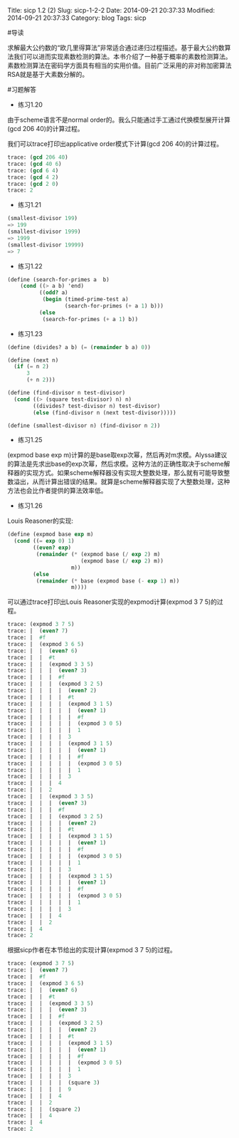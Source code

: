 Title: sicp 1.2 (2)
Slug: sicp-1-2-2
Date: 2014-09-21 20:37:33
Modified: 2014-09-21 20:37:33
Category: blog
Tags: sicp

#导读

求解最大公约数的“欧几里得算法”非常适合通过递归过程描述。基于最大公约数算法我们可以进而实现素数检测的算法。本书介绍了一种基于概率的素数检测算法。素数检测算法在密码学方面具有相当的实用价值。目前广泛采用的非对称加密算法RSA就是基于大素数分解的。

#习题解答

* 练习1.20

由于scheme语言不是normal order的。我么只能通过手工通过代换模型展开计算(gcd 206 40)的计算过程。

我们可以trace打印出applicative order模式下计算(gcd 206 40)的计算过程。

``` Scheme
trace: (gcd 206 40)
trace: (gcd 40 6)
trace: (gcd 6 4)
trace: (gcd 4 2)
trace: (gcd 2 0)
trace: 2
```

* 练习1.21

``` Scheme
(smallest-divisor 199)
=> 199
(smallest-divisor 1999)
=> 1999
(smallest-divisor 19999)
=> 7
```

* 练习1.22

``` Scheme
(define (search-for-primes a  b)
	(cond ((> a b) 'end)
		  ((odd? a)
		   (begin (timed-prime-test a)
		          (search-for-primes (+ a 1) b)))
		  (else
		   (search-for-primes (+ a 1) b))
```

* 练习1.23

``` Scheme
(define (divides? a b) (= (remainder b a) 0))

(define (next n)
  (if (= n 2)
      3
      (+ n 2)))

(define (find-divisor n test-divisor)
  (cond ((> (square test-divisor) n) n)
        ((divides? test-divisor n) test-divisor)
        (else (find-divisor n (next test-divisor)))))

(define (smallest-divisor n) (find-divisor n 2))
```

* 练习1.25

(expmod base exp m)计算的是base取exp次幂，然后再对m求模。Alyssa建议的算法是先求出base的exp次幂，然后求模。这种方法的正确性取决于scheme解释器的实现方式。如果scheme解释器没有实现大整数处理，那么就有可能导致整数溢出，从而计算出错误的结果。就算是scheme解释器实现了大整数处理，这种方法也会比作者提供的算法效率低。

* 练习1.26

Louis Reasoner的实现:

``` Scheme
(define (expmod base exp m)
  (cond ((= exp 0) 1)
        ((even? exp)
         (remainder (* (expmod base (/ exp 2) m)
                       (expmod base (/ exp 2) m))
                    m))
        (else
         (remainder (* base (expmod base (- exp 1) m))
                    m))))

```

可以通过trace打印出Louis Reasoner实现的expmod计算(expmod 3 7 5)的过程。

``` Scheme
trace: (expmod 3 7 5)
trace: |  (even? 7)
trace: |  #f
trace: |  (expmod 3 6 5)
trace: |  |  (even? 6)
trace: |  |  #t
trace: |  |  (expmod 3 3 5)
trace: |  |  |  (even? 3)
trace: |  |  |  #f
trace: |  |  |  (expmod 3 2 5)
trace: |  |  |  |  (even? 2)
trace: |  |  |  |  #t
trace: |  |  |  |  (expmod 3 1 5)
trace: |  |  |  |  |  (even? 1)
trace: |  |  |  |  |  #f
trace: |  |  |  |  |  (expmod 3 0 5)
trace: |  |  |  |  |  1
trace: |  |  |  |  3
trace: |  |  |  |  (expmod 3 1 5)
trace: |  |  |  |  |  (even? 1)
trace: |  |  |  |  |  #f
trace: |  |  |  |  |  (expmod 3 0 5)
trace: |  |  |  |  |  1
trace: |  |  |  |  3
trace: |  |  |  4
trace: |  |  2
trace: |  |  (expmod 3 3 5)
trace: |  |  |  (even? 3)
trace: |  |  |  #f
trace: |  |  |  (expmod 3 2 5)
trace: |  |  |  |  (even? 2)
trace: |  |  |  |  #t
trace: |  |  |  |  (expmod 3 1 5)
trace: |  |  |  |  |  (even? 1)
trace: |  |  |  |  |  #f
trace: |  |  |  |  |  (expmod 3 0 5)
trace: |  |  |  |  |  1
trace: |  |  |  |  3
trace: |  |  |  |  (expmod 3 1 5)
trace: |  |  |  |  |  (even? 1)
trace: |  |  |  |  |  #f
trace: |  |  |  |  |  (expmod 3 0 5)
trace: |  |  |  |  |  1
trace: |  |  |  |  3
trace: |  |  |  4
trace: |  |  2
trace: |  4
trace: 2
```

根据sicp作者在本节给出的实现计算(expmod 3 7 5)的过程。

``` Scheme
trace: (expmod 3 7 5)
trace: |  (even? 7)
trace: |  #f
trace: |  (expmod 3 6 5)
trace: |  |  (even? 6)
trace: |  |  #t
trace: |  |  (expmod 3 3 5)
trace: |  |  |  (even? 3)
trace: |  |  |  #f
trace: |  |  |  (expmod 3 2 5)
trace: |  |  |  |  (even? 2)
trace: |  |  |  |  #t
trace: |  |  |  |  (expmod 3 1 5)
trace: |  |  |  |  |  (even? 1)
trace: |  |  |  |  |  #f
trace: |  |  |  |  |  (expmod 3 0 5)
trace: |  |  |  |  |  1
trace: |  |  |  |  3
trace: |  |  |  |  (square 3)
trace: |  |  |  |  9
trace: |  |  |  4
trace: |  |  2
trace: |  |  (square 2)
trace: |  |  4
trace: |  4
trace: 2
```
